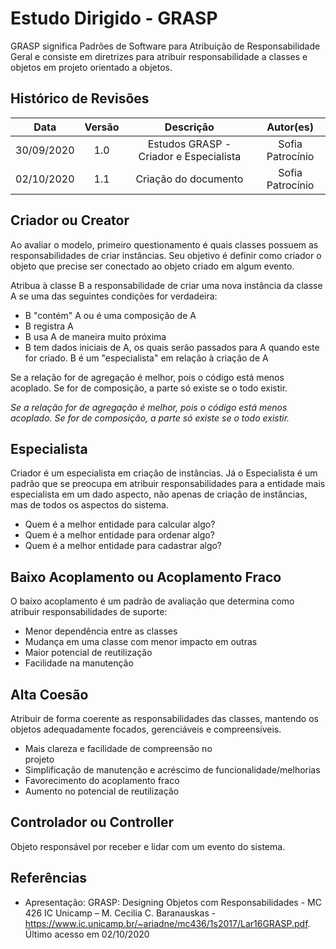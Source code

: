 # Estudo Dirigido - GRASP
GRASP significa Padrões de Software para Atribuição de Responsabilidade Geral e consiste em diretrizes para atribuir responsabilidade a classes e objetos em projeto orientado a objetos.

## Histórico de Revisões
| Data | Versão | Descrição | Autor(es) |
|:----:|:------:|:---------:|:---------:|
| 30/09/2020 | 1.0 | Estudos GRASP - Criador e Especialista | Sofia Patrocínio |
| 02/10/2020 | 1.1 | Criação do documento | Sofia Patrocínio |

## Criador ou Creator

Ao avaliar o modelo, primeiro questionamento é quais classes possuem as responsabilidades de criar instâncias. Seu objetivo é definir como criador o objeto que precise ser conectado ao objeto criado em algum evento.

Atribua à classe B a responsabilidade de criar uma nova instância da	classe A se uma das seguintes condições for verdadeira:

- B "contém" A ou é uma composição de A
- B registra A
- B usa A de maneira muito próxima
- B tem dados iniciais de A, os quais serão passados para A quando este for criado. B é um "especialista" em relação à criação de A

Se a relação for de agregação é melhor, pois o código está menos acoplado. Se for de composição, a parte só existe se o todo existir.

*Se a relação for de agregação é melhor, pois o código está menos acoplado. Se for de composição, a parte só existe se o todo existir.*

## Especialista

Criador é um especialista em criação de instâncias. Já o Especialista é um padrão que se preocupa em atribuir responsabilidades para a entidade mais especialista em um dado aspecto, não apenas de criação de instâncias, mas de todos os aspectos do sistema.

- Quem é a melhor entidade para calcular algo?
- Quem é a melhor entidade para ordenar algo?
- Quem é a melhor entidade para cadastrar algo?

## Baixo Acoplamento ou Acoplamento Fraco

O baixo acoplamento é um padrão de avaliação que determina como atribuir responsabilidades de suporte:

- Menor dependência entre as classes
- Mudança em uma classe com menor impacto em outras
- Maior potencial de reutilização
- Facilidade na manutenção

## Alta Coesão

Atribuir de forma coerente as responsabilidades das classes, mantendo os objetos adequadamente focados, gerenciáveis e compreensíveis.

- Mais	clareza	e	facilidade	de	compreensão	no	
projeto	
- Simplificação	de	manutenção	e	acréscimo de	funcionalidade/melhorias	
- Favorecimento	do	acoplamento	fraco	
- Aumento	no	potencial	de	reutilização

## Controlador ou Controller 

Objeto responsável por receber e lidar com um evento do sistema.

## Referências
- Apresentação: GRASP: Designing Objetos com Responsabilidades  - MC 426 IC Unicamp – M. Cecilia C. Baranauskas - <https://www.ic.unicamp.br/~ariadne/mc436/1s2017/Lar16GRASP.pdf>. Último acesso em 02/10/2020